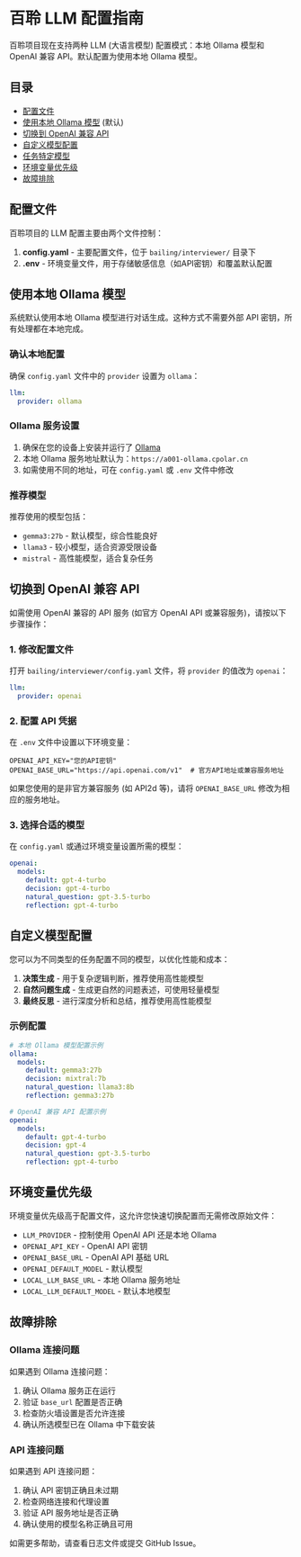 # 百聆 LLM 配置指南

百聆项目现在支持两种 LLM (大语言模型) 配置模式：本地 Ollama 模型和 OpenAI 兼容 API。默认配置为使用本地 Ollama 模型。

## 目录

- [配置文件](#配置文件)
- [使用本地 Ollama 模型](#使用本地-ollama-模型) (默认)
- [切换到 OpenAI 兼容 API](#切换到-openai-兼容-api)
- [自定义模型配置](#自定义模型配置)
- [任务特定模型](#任务特定模型)
- [环境变量优先级](#环境变量优先级)
- [故障排除](#故障排除)

## 配置文件

百聆项目的 LLM 配置主要由两个文件控制：

1. **config.yaml** - 主要配置文件，位于 `bailing/interviewer/` 目录下
2. **.env** - 环境变量文件，用于存储敏感信息（如API密钥）和覆盖默认配置

## 使用本地 Ollama 模型

系统默认使用本地 Ollama 模型进行对话生成。这种方式不需要外部 API 密钥，所有处理都在本地完成。

### 确认本地配置

确保 `config.yaml` 文件中的 `provider` 设置为 `ollama`：

```yaml
llm:
  provider: ollama
```

### Ollama 服务设置

1. 确保在您的设备上安装并运行了 [Ollama](https://ollama.ai/)
2. 本地 Ollama 服务地址默认为：`https://a001-ollama.cpolar.cn`
3. 如需使用不同的地址，可在 `config.yaml` 或 `.env` 文件中修改

### 推荐模型

推荐使用的模型包括：
- `gemma3:27b` - 默认模型，综合性能良好
- `llama3` - 较小模型，适合资源受限设备
- `mistral` - 高性能模型，适合复杂任务

## 切换到 OpenAI 兼容 API

如需使用 OpenAI 兼容的 API 服务 (如官方 OpenAI API 或兼容服务)，请按以下步骤操作：

### 1. 修改配置文件

打开 `bailing/interviewer/config.yaml` 文件，将 `provider` 的值改为 `openai`：

```yaml
llm:
  provider: openai
```

### 2. 配置 API 凭据

在 `.env` 文件中设置以下环境变量：

```
OPENAI_API_KEY="您的API密钥"
OPENAI_BASE_URL="https://api.openai.com/v1"  # 官方API地址或兼容服务地址
```

如果您使用的是非官方兼容服务 (如 API2d 等)，请将 `OPENAI_BASE_URL` 修改为相应的服务地址。

### 3. 选择合适的模型

在 `config.yaml` 或通过环境变量设置所需的模型：

```yaml
openai:
  models:
    default: gpt-4-turbo
    decision: gpt-4-turbo
    natural_question: gpt-3.5-turbo
    reflection: gpt-4-turbo
```

## 自定义模型配置

您可以为不同类型的任务配置不同的模型，以优化性能和成本：

1. **决策生成** - 用于复杂逻辑判断，推荐使用高性能模型
2. **自然问题生成** - 生成更自然的问题表述，可使用轻量模型
3. **最终反思** - 进行深度分析和总结，推荐使用高性能模型

### 示例配置

```yaml
# 本地 Ollama 模型配置示例
ollama:
  models:
    default: gemma3:27b
    decision: mixtral:7b
    natural_question: llama3:8b
    reflection: gemma3:27b

# OpenAI 兼容 API 配置示例
openai:
  models:
    default: gpt-4-turbo
    decision: gpt-4
    natural_question: gpt-3.5-turbo
    reflection: gpt-4-turbo
```

## 环境变量优先级

环境变量优先级高于配置文件，这允许您快速切换配置而无需修改原始文件：

- `LLM_PROVIDER` - 控制使用 OpenAI API 还是本地 Ollama
- `OPENAI_API_KEY` - OpenAI API 密钥
- `OPENAI_BASE_URL` - OpenAI API 基础 URL
- `OPENAI_DEFAULT_MODEL` - 默认模型
- `LOCAL_LLM_BASE_URL` - 本地 Ollama 服务地址
- `LOCAL_LLM_DEFAULT_MODEL` - 默认本地模型

## 故障排除

### Ollama 连接问题

如果遇到 Ollama 连接问题：

1. 确认 Ollama 服务正在运行
2. 验证 `base_url` 配置是否正确
3. 检查防火墙设置是否允许连接
4. 确认所选模型已在 Ollama 中下载安装

### API 连接问题

如果遇到 API 连接问题：

1. 确认 API 密钥正确且未过期
2. 检查网络连接和代理设置
3. 验证 API 服务地址是否正确
4. 确认使用的模型名称正确且可用

如需更多帮助，请查看日志文件或提交 GitHub Issue。
